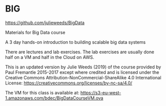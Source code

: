 # BIG
https://github.com/julieweeds/BigData

Materials for Big Data course

A 3 day hands-on introduction to building scalable big data systems 

There are lectures and lab exercises. 
The lab exercises are usually done half on a VM and half in the Cloud on AWS. 

This is an updated  version by Julie Weeds (2019) of the course provided by Paul Fremantle 2015-2017 except where credited and is 
licensed under the Creative Commons Attribution-NonCommercial-ShareAlike 4.0 International License: https://creativecommons.org/licenses/by-nc-sa/4.0/

The VM for this class is available at:
https://s3-eu-west-1.amazonaws.com/bdec/BigDataCourseVM.ova


